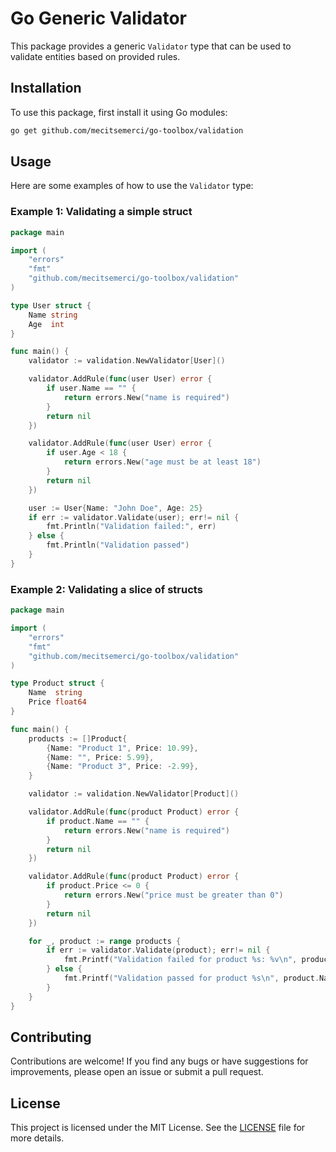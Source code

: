 # Go Generic Validator

This package provides a generic `Validator` type that can be used to validate entities based on provided rules.

## Installation

To use this package, first install it using Go modules:

```bash
go get github.com/mecitsemerci/go-toolbox/validation
```

## Usage

Here are some examples of how to use the `Validator` type:

### Example 1: Validating a simple struct

```go
package main

import (
    "errors"
    "fmt"
    "github.com/mecitsemerci/go-toolbox/validation"
)

type User struct {
    Name string
    Age  int
}

func main() {
    validator := validation.NewValidator[User]()

    validator.AddRule(func(user User) error {
        if user.Name == "" {
            return errors.New("name is required")
        }
        return nil
    })

    validator.AddRule(func(user User) error {
        if user.Age < 18 {
            return errors.New("age must be at least 18")
        }
        return nil
    })

    user := User{Name: "John Doe", Age: 25}
    if err := validator.Validate(user); err!= nil {
        fmt.Println("Validation failed:", err)
    } else {
        fmt.Println("Validation passed")
    }
}
```

### Example 2: Validating a slice of structs

```go
package main

import (
    "errors"
    "fmt"
    "github.com/mecitsemerci/go-toolbox/validation"
)

type Product struct {
    Name  string
    Price float64
}

func main() {
    products := []Product{
        {Name: "Product 1", Price: 10.99},
        {Name: "", Price: 5.99},
        {Name: "Product 3", Price: -2.99},
    }

    validator := validation.NewValidator[Product]()

    validator.AddRule(func(product Product) error {
        if product.Name == "" {
            return errors.New("name is required")
        }
        return nil
    })

    validator.AddRule(func(product Product) error {
        if product.Price <= 0 {
            return errors.New("price must be greater than 0")
        }
        return nil
    })

    for _, product := range products {
        if err := validator.Validate(product); err!= nil {
            fmt.Printf("Validation failed for product %s: %v\n", product.Name, err)
        } else {
            fmt.Printf("Validation passed for product %s\n", product.Name)
        }
    }
}
```

## Contributing

Contributions are welcome! If you find any bugs or have suggestions for improvements, please open an issue or submit a pull request.

## License

This project is licensed under the MIT License. See the [LICENSE](https://github.com/mecitsemerci/go-toolbox/blob/main/LICENSE) file for more details.